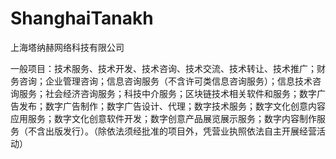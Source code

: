 # ShanghaiTanakh
上海塔纳赫网络科技有限公司

一般项目：技术服务、技术开发、技术咨询、技术交流、技术转让、技术推广；财务咨询；企业管理咨询；信息咨询服务（不含许可类信息咨询服务）；信息技术咨询服务；社会经济咨询服务；科技中介服务；区块链技术相关软件和服务；数字广告发布；数字广告制作；数字广告设计、代理；数字技术服务；数字文化创意内容应用服务；数字文化创意软件开发；数字创意产品展览展示服务；数字内容制作服务（不含出版发行）。（除依法须经批准的项目外，凭营业执照依法自主开展经营活动）
